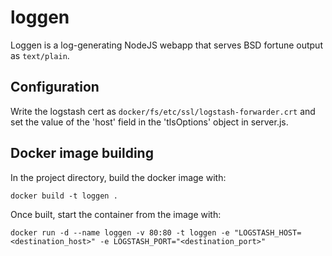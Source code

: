 # loggen

Loggen is a log-generating NodeJS webapp that serves BSD fortune output as `text/plain`.

## Configuration

Write the logstash cert as `docker/fs/etc/ssl/logstash-forwarder.crt` and set the value of the 'host' field in the 'tlsOptions' object in server.js.

## Docker image building

In the project directory, build the docker image with:

    docker build -t loggen .

Once built, start the container from the image with:

    docker run -d --name loggen -v 80:80 -t loggen -e "LOGSTASH_HOST=<destination_host>" -e LOGSTASH_PORT="<destination_port>"
